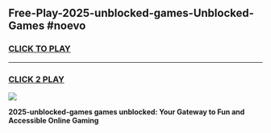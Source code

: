 
## Free-Play-2025-unblocked-games-Unblocked-Games #noevo
<h3>
<a href="https://news.freeplayer.one?title=2025-unblocked-games&ref=8M">CLICK TO PLAY</a></h3>
<hr>

<h3>
<a href="https://news.freeplayer.one?title=2025-unblocked-games&ref=8M">CLICK 2 PLAY</a>
  
</h3>

<a href="https://news.freeplayer.one?title=2025-unblocked-games&ref=8M"><img src="https://clearcache.store/games.png"></a>


**2025-unblocked-games games unblocked: Your Gateway to Fun and Accessible Online Gaming**
